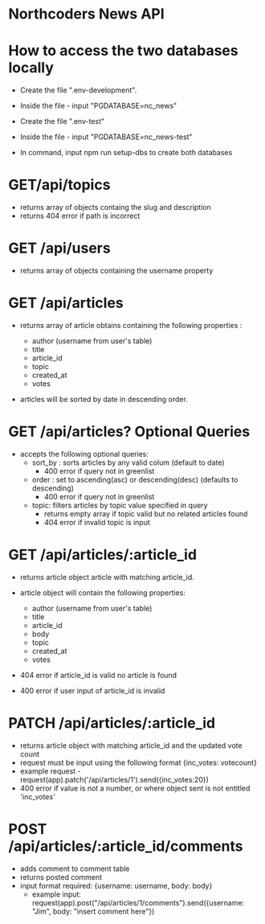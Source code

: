 # Northcoders News API

# How to access the two databases locally

- Create the file ".env-development".
- Inside the file - input "PGDATABASE=nc_news"

- Create the file ".env-test"
- Inside the file - input "PGDATABASE=nc_news-test"

- In command, input npm run setup-dbs to create both databases

# GET/api/topics

- returns array of objects containg the slug and description
- returns 404 error if path is incorrect

# GET /api/users

- returns array of objects containing the username property

# GET /api/articles

- returns array of article obtains containing the following properties :

  - author (username from user's table)
  - title
  - article_id
  - topic
  - created_at
  - votes

- articles will be sorted by date in descending order.

# GET /api/articles? Optional Queries

- accepts the following optional queries:
  - sort_by : sorts articles by any valid colum (default to date)
    - 400 error if query not in greenlist
  - order : set to ascending(asc) or descending(desc) (defaults to descending)
    - 400 error if query not in greenlist
  - topic: filters articles by topic value specified in query
    - returns empty array if topic valid but no related articles found
    - 404 error if invalid topic is input

# GET /api/articles/:article_id

- returns article object article with matching article_id.
- article object will contain the following properties:

  - author (username from user's table)
  - title
  - article_id
  - body
  - topic
  - created_at
  - votes

- 404 error if article_id is valid no article is found
- 400 error if user input of article_id is invalid

# PATCH /api/articles/:article_id

- returns article object with matching article_id and the updated vote count
- request must be input using the following format {inc_votes: votecount}
- example request - request(app).patch('/api/articles/1').send({inc_votes:20})
- 400 error if value is not a number, or where object sent is not entitled 'inc_votes'

# POST /api/articles/:article_id/comments

- adds comment to comment table
- returns posted comment
- input format required: {username: username, body: body}
  - example input: request(app).post("/api/articles/1/comments").send({username: "Jim", body: "insert comment here"})
